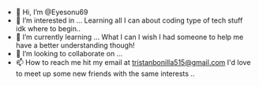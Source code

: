 - 👋 Hi, I’m @Eyesonu69
- 👀 I’m interested in ... Learning all I can about coding type of tech stuff idk where to begin..
- 🌱 I’m currently learning ... What I can I wish I had someone to help me have a better understanding though!
- 💞️ I’m looking to collaborate on ...
- 📫 How to reach me hit my email at tristanbonilla515@gmail.com I'd love to meet up some new friends with the same interests
..

<!---
Eyesonu69/Eyesonu69 is a ✨ special ✨ repository because its `README.md` (this file) appears on your GitHub profile.
You can click the Preview link to take a look at your changes.
--->
